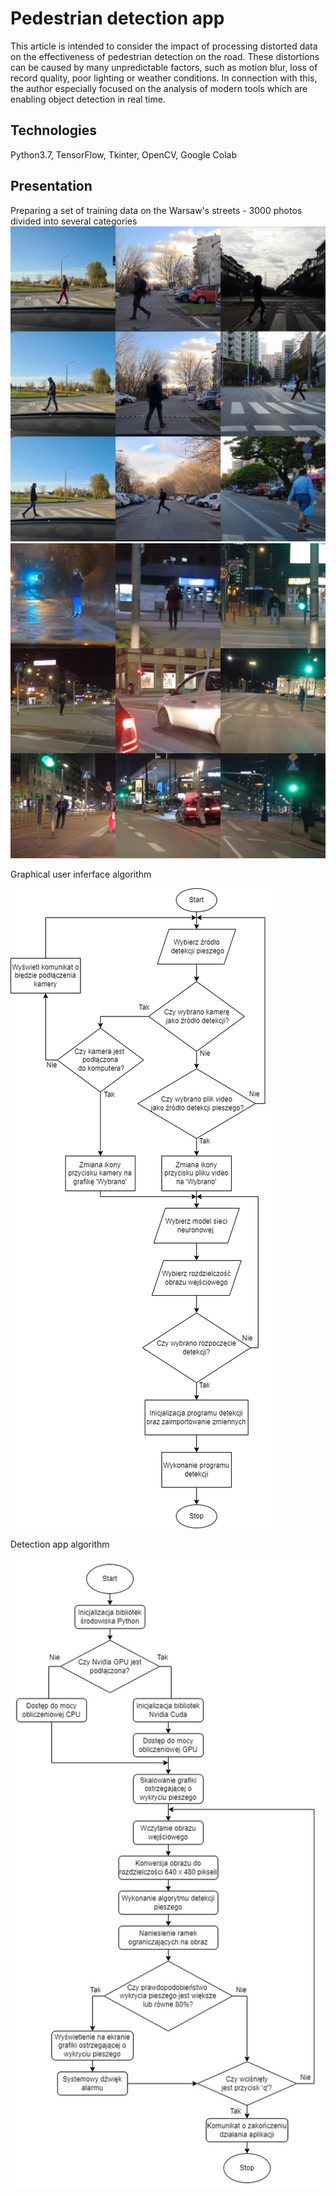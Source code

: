 # Pedestrian detection app

This article is intended to consider the impact of processing distorted data on the effectiveness of pedestrian detection on the road. These distortions can be caused by many unpredictable factors, such as motion blur, loss of record quality, poor lighting or weather conditions. In connection with this, the author especially focused on the analysis of modern tools which are enabling object detection in real time.

## Technologies
Python3.7, TensorFlow, Tkinter, OpenCV, Google Colab

## Presentation
Preparing a set of training data on the Warsaw's streets - 3000 photos divided into several categories
![Screenshot](media/image9.jpeg)
![Screenshot](media/image10.jpeg)

Graphical user inferface algorithm

![Screenshot](media/image15.png)

Detection app algorithm

![Screenshot](media/image18.jpg)
